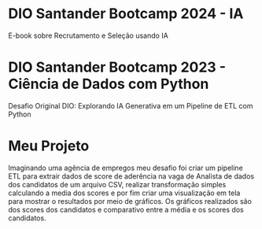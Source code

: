 # DIO Santander Bootcamp 2024 - IA
E-book sobre Recrutamento e Seleção usando IA

# DIO Santander Bootcamp 2023 - Ciência de Dados com Python

Desafio Original DIO: Explorando IA Generativa em um Pipeline de ETL com Python

# Meu Projeto
Imaginando uma agência de empregos meu desafio foi criar um pipeline ETL para extrair dados de score de aderência na vaga de Analista de dados dos candidatos de um arquivo CSV, realizar transformação simples calculando a media dos scores e por fim criar uma visualização em tela para mostrar o resultados por meio de gráficos. Os gráficos realizados são dos scores dos candidatos e comparativo entre a média e os scores dos candidatos.

